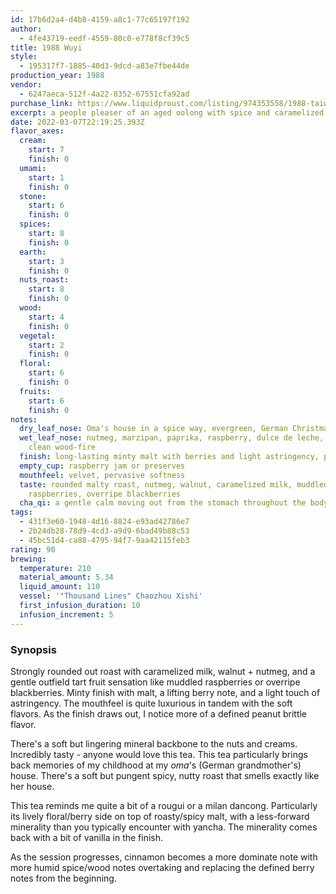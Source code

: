 ```yaml
---
id: 17b6d2a4-d4b8-4159-a8c1-77c65197f192
author:
  - 4fe43719-eedf-4559-80c0-e778f8cf39c5
title: 1988 Wuyi
style:
  - 195317f7-1885-40d3-9dcd-a83e7fbe44de
production_year: 1988
vendor:
  - 6247aeca-512f-4a22-8352-67551cfa92ad
purchase_link: https://www.liquidproust.com/listing/974353558/1988-taiwanese-wuyi-25g
excerpt: a people pleaser of an aged oolong with spice and caramelized milk
date: 2022-03-07T22:19:25.393Z
flavor_axes:
  cream:
    start: 7
    finish: 0
  umami:
    start: 1
    finish: 0
  stone:
    start: 6
    finish: 0
  spices:
    start: 8
    finish: 0
  earth:
    start: 3
    finish: 0
  nuts_roast:
    start: 8
    finish: 0
  wood:
    start: 4
    finish: 0
  vegetal:
    start: 2
    finish: 0
  floral:
    start: 6
    finish: 0
  fruits:
    start: 6
    finish: 0
notes:
  dry_leaf_nose: Oma's house in a spice way, evergreen, German Christmas cookies
  wet_leaf_nose: nutmeg, marzipan, paprika, raspberry, dulce de leche, cinnamon,
    clean wood-fire
  finish: long-lasting minty malt with berries and light astringency, peanut brittle
  empty_cup: raspberry jam or preserves
  mouthfeel: velvet, pervasive softness
  taste: rounded malty roast, nutmeg, walnut, caramelized milk, muddled
    raspberries, overripe blackberries
  cha_qi: a gentle calm moving out from the stomach throughout the body and mind
tags:
  - 431f3e60-1948-4d16-8824-e93ad42786e7
  - 2b24db28-78d9-4cd3-a9d9-6bad49b88c53
  - 45bc51d4-ca88-4795-94f7-9aa42115feb3
rating: 90
brewing:
  temperature: 210
  material_amount: 5.34
  liquid_amount: 110
  vessel: '"Thousand Lines" Chaozhou Xishi'
  first_infusion_duration: 10
  infusion_increment: 5
---
```

### Synopsis

Strongly rounded out roast with caramelized milk, walnut + nutmeg, and a gentle outfield tart fruit sensation like muddled raspberries or overripe blackberries. Minty finish with malt, a lifting berry note, and a light touch of astringency. The mouthfeel is quite luxurious in tandem with the soft flavors. As the finish draws out, I notice more of a defined peanut brittle flavor.

There's a soft but lingering mineral backbone to the nuts and creams. Incredibly tasty - anyone would love this tea. This tea particularly brings back memories of my childhood at my *oma*'s (German grandmother's) house. There's a soft but pungent spicy, nutty roast that smells exactly like her house.

This tea reminds me quite a bit of a rougui or a milan dancong. Particularly its lively floral/berry side on top of roasty/spicy malt, with a less-forward minerality than you typically encounter with yancha. The minerality comes back with a bit of vanilla in the finish.

As the session progresses, cinnamon becomes a more dominate note with more humid spice/wood notes overtaking and replacing the defined berry notes from the beginning.